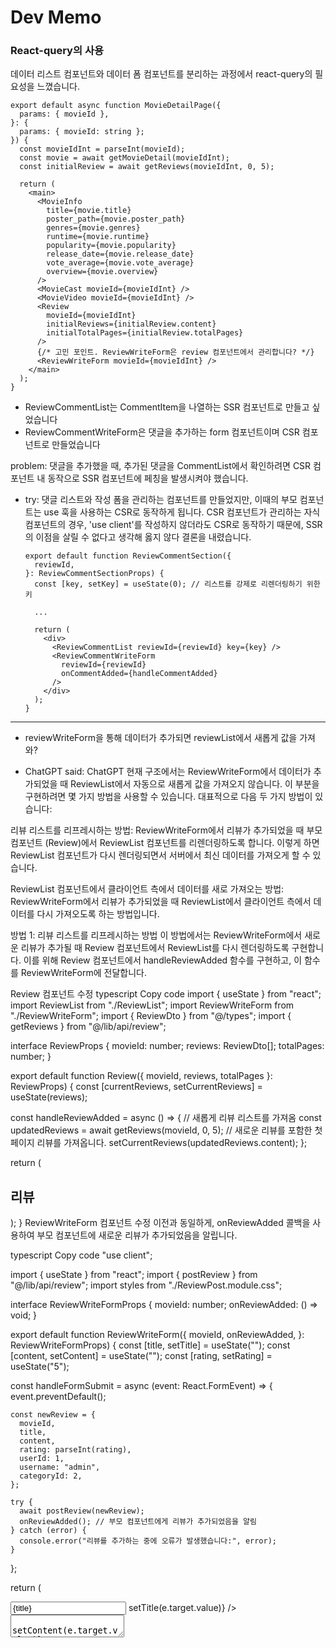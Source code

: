 # Dev Memo

### React-query의 사용

데이터 리스트 컴포넌트와 데이터 폼 컴포넌트를 분리하는 과정에서 react-query의 필요성을 느꼈습니다.

```tsx
export default async function MovieDetailPage({
  params: { movieId },
}: {
  params: { movieId: string };
}) {
  const movieIdInt = parseInt(movieId);
  const movie = await getMovieDetail(movieIdInt);
  const initialReview = await getReviews(movieIdInt, 0, 5);

  return (
    <main>
      <MovieInfo
        title={movie.title}
        poster_path={movie.poster_path}
        genres={movie.genres}
        runtime={movie.runtime}
        popularity={movie.popularity}
        release_date={movie.release_date}
        vote_average={movie.vote_average}
        overview={movie.overview}
      />
      <MovieCast movieId={movieIdInt} />
      <MovieVideo movieId={movieIdInt} />
      <Review
        movieId={movieIdInt}
        initialReviews={initialReview.content}
        initialTotalPages={initialReview.totalPages}
      />
      {/* 고민 포인트. ReviewWriteForm은 review 컴포넌트에서 관리합니다? */}
      <ReviewWriteForm movieId={movieIdInt} />
    </main>
  );
}
```

- ReviewCommentList는 CommentItem을 나열하는 SSR 컴포넌트로 만들고 싶었습니다
- ReviewCommentWriteForm은 댓글을 추가하는 form 컴포넌트이며 CSR 컴포넌트로 만들었습니다

problem: 댓글을 추가했을 때, 추가된 댓글을 CommentList에서 확인하려면 CSR 컴포넌트 내 동작으로 SSR 컴포넌트에 페칭을 발생시켜야 했습니다.

- try: 댓글 리스트와 작성 폼을 관리하는 컴포넌트를 만들었지만, 이때의 부모 컴포넌트는 use 훅을 사용하는 CSR로 동작하게 됩니다. CSR 컴포넌트가 관리하는 자식 컴포넌트의 경우, 'use client'를 작성하지 않더라도 CSR로 동작하기 때문에, SSR의 이점을 살릴 수 없다고 생각해 옳지 않다 결론을 내렸습니다.

  ```tsx
  export default function ReviewCommentSection({
    reviewId,
  }: ReviewCommentSectionProps) {
    const [key, setKey] = useState(0); // 리스트를 강제로 리렌더링하기 위한 키

    ...

    return (
      <div>
        <ReviewCommentList reviewId={reviewId} key={key} />
        <ReviewCommentWriteForm
          reviewId={reviewId}
          onCommentAdded={handleCommentAdded}
        />
      </div>
    );
  }
  ```

---

- reviewWriteForm을 통해 데이터가 추가되면 reviewList에서 새롭게 값을 가져와?

- ChatGPT said:
  ChatGPT
  현재 구조에서는 ReviewWriteForm에서 데이터가 추가되었을 때 ReviewList에서 자동으로 새롭게 값을 가져오지 않습니다. 이 부분을 구현하려면 몇 가지 방법을 사용할 수 있습니다. 대표적으로 다음 두 가지 방법이 있습니다:

리뷰 리스트를 리프레시하는 방법: ReviewWriteForm에서 리뷰가 추가되었을 때 부모 컴포넌트 (Review)에서 ReviewList 컴포넌트를 리렌더링하도록 합니다. 이렇게 하면 ReviewList 컴포넌트가 다시 렌더링되면서 서버에서 최신 데이터를 가져오게 할 수 있습니다.

ReviewList 컴포넌트에서 클라이언트 측에서 데이터를 새로 가져오는 방법: ReviewWriteForm에서 리뷰가 추가되었을 때 ReviewList에서 클라이언트 측에서 데이터를 다시 가져오도록 하는 방법입니다.

방법 1: 리뷰 리스트를 리프레시하는 방법
이 방법에서는 ReviewWriteForm에서 새로운 리뷰가 추가될 때 Review 컴포넌트에서 ReviewList를 다시 렌더링하도록 구현합니다. 이를 위해 Review 컴포넌트에서 handleReviewAdded 함수를 구현하고, 이 함수를 ReviewWriteForm에 전달합니다.

Review 컴포넌트 수정
typescript
Copy code
import { useState } from "react";
import ReviewList from "./ReviewList";
import ReviewWriteForm from "./ReviewWriteForm";
import { ReviewDto } from "@/types";
import { getReviews } from "@/lib/api/review";

interface ReviewProps {
movieId: number;
reviews: ReviewDto[];
totalPages: number;
}

export default function Review({ movieId, reviews, totalPages }: ReviewProps) {
const [currentReviews, setCurrentReviews] = useState(reviews);

const handleReviewAdded = async () => {
// 새롭게 리뷰 리스트를 가져옴
const updatedReviews = await getReviews(movieId, 0, 5); // 새로운 리뷰를 포함한 첫 페이지 리뷰를 가져옵니다.
setCurrentReviews(updatedReviews.content);
};

return (

<section id="reviews">
<h2>리뷰</h2>
<ReviewList reviews={currentReviews} />
<ReviewWriteForm movieId={movieId} onReviewAdded={handleReviewAdded} />
</section>
);
}
ReviewWriteForm 컴포넌트 수정
이전과 동일하게, onReviewAdded 콜백을 사용하여 부모 컴포넌트에 새로운 리뷰가 추가되었음을 알립니다.

typescript
Copy code
"use client";

import { useState } from "react";
import { postReview } from "@/lib/api/review";
import styles from "./ReviewPost.module.css";

interface ReviewWriteFormProps {
movieId: number;
onReviewAdded: () => void;
}

export default function ReviewWriteForm({
movieId,
onReviewAdded,
}: ReviewWriteFormProps) {
const [title, setTitle] = useState("");
const [content, setContent] = useState("");
const [rating, setRating] = useState("5");

const handleFormSubmit = async (event: React.FormEvent<HTMLFormElement>) => {
event.preventDefault();

    const newReview = {
      movieId,
      title,
      content,
      rating: parseInt(rating),
      userId: 1,
      username: "admin",
      categoryId: 2,
    };

    try {
      await postReview(newReview);
      onReviewAdded(); // 부모 컴포넌트에게 리뷰가 추가되었음을 알림
    } catch (error) {
      console.error("리뷰를 추가하는 중에 오류가 발생했습니다:", error);
    }

};

return (

<form className={styles.form} onSubmit={handleFormSubmit}>
<input
type="text"
placeholder="리뷰 제목"
value={title}
onChange={(e) => setTitle(e.target.value)}
/>
<textarea
placeholder="리뷰 내용"
value={content}
onChange={(e) => setContent(e.target.value)}
/>
<select value={rating} onChange={(e) => setRating(e.target.value)}>
<option value="5">5점</option>
<option value="4">4점</option>
<option value="3">3점</option>
<option value="2">2점</option>
<option value="1">1점</option>
</select>
<button type="submit">리뷰 남기기</button>
</form>
);
}
이 방식은 리뷰 작성 후 getReviews를 다시 호출하여 리뷰 리스트를 새로고침하는 방식입니다.

방법 2: 클라이언트 측에서 데이터를 새로 가져오는 방법 (SWR 또는 React Query 사용)
이 방법에서는 클라이언트 측 데이터 페칭 라이브러리인 SWR이나 React Query를 사용하여, ReviewWriteForm에서 리뷰가 추가될 때 ReviewList가 자동으로 갱신되도록 할 수 있습니다. 이 방법은 클라이언트 측에서 동적으로 데이터를 관리하는 방식이므로 SSR과 함께 사용하기 위해서는 일부 설정이 필요합니다.

만약 이 방법에 대한 자세한 구현을 원하시면 말씀해 주세요. 해당 방법도 가능합니다.

- solution: react-query가 해결책이 될 수 있다고 판단하여 도입을 시도했습니다
